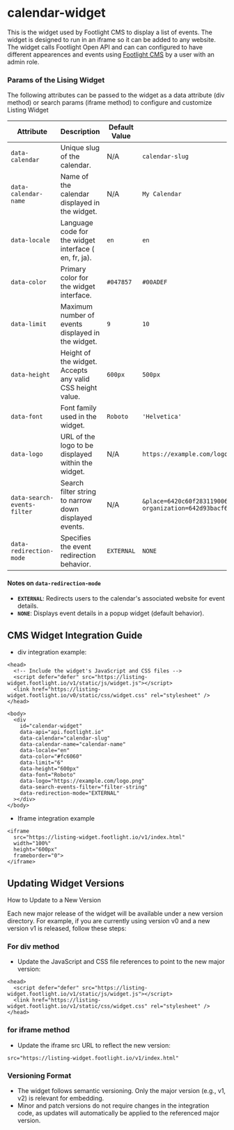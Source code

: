 # calendar-widget

This is the widget used by Footlight CMS to display a list of events. The widget is designed to run in an iframe so it can be added to any website. The widget calls Footlight Open API and can can configured to have different appearences and events using [Footlight CMS](https://cms.footlight.io) by a user with an admin role.

### Params of the Lising Widget

The following attributes can be passed to the widget as a data attribute (div method) or search params (iframe method) to configure and customize Listing Widget

| Attribute                 | Description                                                                                       | Default Value       | Example Value                          |
|---------------------------|---------------------------------------------------------------------------------------------------|---------------------|----------------------------------
| `data-calendar`          | Unique slug of the calendar.                                                                      | N/A                 | `calendar-slug`                       |
| `data-calendar-name`     | Name of the calendar displayed in the widget.                                                    | N/A                 | `My Calendar`                         |
| `data-locale`            | Language code for the widget interface ( en, fr, ja).                        | `en`                | `en`                                  |
| `data-color`             | Primary color for the widget interface.                                                          | `#047857`           | `#00ADEF`                             |
| `data-limit`             | Maximum number of events displayed in the widget.                                                | `9`                 | `10`                                  |
| `data-height`            | Height of the widget. Accepts any valid CSS height value.                                        | `600px`             | `500px`                               |
| `data-font`              | Font family used in the widget.                                                                  | `Roboto`            | `'Helvetica'`             |
| `data-logo`              | URL of the logo to be displayed within the widget.                                               | N/A                 | `https://example.com/logo.png`        |
| `data-search-events-filter` | Search filter string to narrow down displayed events.                                           | N/A                 | `&place=6420c60f2831190064570c3a&region=63bc0b2d1c6b6c005aad5253&person-organization=642d93bacf606a0064e5fc42&performer=64515b00e19f7200646d0e47`        |
| `data-redirection-mode`  | Specifies the event redirection behavior.                                                        | `EXTERNAL`              | `NONE`                            |

#### Notes on `data-redirection-mode`
- **`EXTERNAL`**: Redirects users to the calendar's associated website for event details.  
- **`NONE`**: Displays event details in a popup widget (default behavior).  

## CMS Widget Integration Guide

* div integration example:
```
<head>
  <!-- Include the widget's JavaScript and CSS files -->
  <script defer="defer" src="https://listing-widget.footlight.io/v1/static/js/widget.js"></script>
  <link href="https://listing-widget.footlight.io/v0/static/css/widget.css" rel="stylesheet" />
</head>

<body>
  <div
    id="calendar-widget"
    data-api="api.footlight.io"                                   
    data-calendar="calendar-slug"                                 
    data-calendar-name="calendar-name"                            
    data-locale="en"                                              
    data-color="#fc6060"                                          
    data-limit="6"                                                
    data-height="600px"                                           
    data-font="Roboto"                                            
    data-logo="https://example.com/logo.png"                      
    data-search-events-filter="filter-string"                     
    data-redirection-mode="EXTERNAL"                              
  ></div>
</body>
```

* Iframe integration example
```
<iframe
  src="https://listing-widget.footlight.io/v1/index.html"
  width="100%"
  height="600px"
  frameborder="0">
</iframe>
```

## Updating Widget Versions

How to Update to a New Version

Each new major release of the widget will be available under a new version directory. For example, if you are currently using version v0 and a new version v1 is released, follow these steps:

### For div method
* Update the JavaScript and CSS file references to point to the new major version:
```
<head>
  <script defer="defer" src="https://listing-widget.footlight.io/v1/static/js/widget.js"></script>
  <link href="https://listing-widget.footlight.io/v1/static/css/widget.css" rel="stylesheet" />
</head>
```

### for iframe method
* Update the iframe src URL to reflect the new version:
```
src="https://listing-widget.footlight.io/v1/index.html"
```

### Versioning Format
* The widget follows semantic versioning. Only the major version (e.g., v1, v2) is relevant for embedding.
* Minor and patch versions do not require changes in the integration code, as updates will automatically be applied to the referenced major version.





